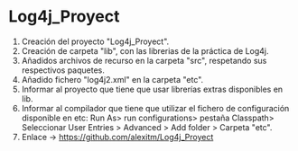 # Log4j_Proyect

1. Creación del proyecto "Log4j_Proyect".
2. Creación de carpeta "lib", con las librerias de la práctica de Log4j.
3. Añadidos archivos de recurso en la carpeta "src", respetando sus respectivos paquetes.
4. Añadido fichero "log4j2.xml" en la carpeta "etc".
5. Informar al proyecto que tiene que usar librerías extras disponibles en lib.
6. Informar al compilador que tiene que utilizar el fichero de configuración disponible en etc: Run As> run configurations> pestaña Classpath> Seleccionar User Entries > Advanced > Add folder > Carpeta "etc".
7. Enlace -> https://github.com/alexitm/Log4j_Proyect

